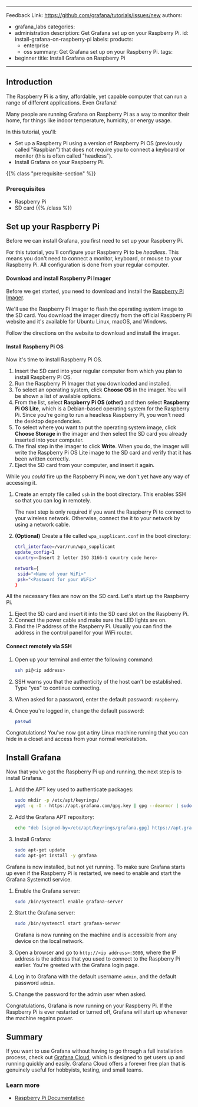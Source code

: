 -----

Feedback Link: https://github.com/grafana/tutorials/issues/new
authors:

- grafana\_labs
  categories:
- administration
  description: Get Grafana set up on your Raspberry Pi.
  id: install-grafana-on-raspberry-pi
  labels:
  products:
  - enterprise
  - oss
    summary: Get Grafana set up on your Raspberry Pi.
    tags:
- beginner
  title: Install Grafana on Raspberry Pi

-----

## Introduction

The Raspberry Pi is a tiny, affordable, yet capable computer that can run a range of different applications. Even Grafana\!

Many people are running Grafana on Raspberry Pi as a way to monitor their home, for things like indoor temperature, humidity, or energy usage.

In this tutorial, you'll:

- Set up a Raspberry Pi using a version of Raspberry Pi OS (previously called "Raspbian") that does not require you to connect a keyboard or monitor (this is often called "headless").
- Install Grafana on your Raspberry Pi.

{{% class "prerequisite-section" %}}

### Prerequisites

- Raspberry Pi
- SD card
  {{% /class %}}

## Set up your Raspberry Pi

Before we can install Grafana, you first need to set up your Raspberry Pi.

For this tutorial, you'll configure your Raspberry Pi to be *headless*. This means you don't need to connect a monitor, keyboard, or mouse to your Raspberry Pi. All configuration is done from your regular computer.

#### Download and install Raspberry Pi Imager

Before we get started, you need to download and install the [Raspberry Pi Imager](https://www.raspberrypi.org/software/).

We'll use the Raspberry Pi Imager to flash the operating system image to the SD card. You download the imager directly from the official Raspberry Pi website and it's available for Ubuntu Linux, macOS, and Windows.

Follow the directions on the website to download and install the imager.

#### Install Raspberry Pi OS

Now it's time to install Raspberry Pi OS.

1. Insert the SD card into your regular computer from which you plan to install Raspberry Pi OS.
2. Run the Raspberry Pi Imager that you downloaded and installed.
3. To select an operating system, click **Choose OS** in the imager. You will be shown a list of available options.
4. From the list, select **Raspberry Pi OS (other)** and then select **Raspberry Pi OS Lite**, which is a Debian-based operating system for the Raspberry Pi. Since you're going to run a headless Raspberry Pi, you won't need the desktop dependencies.
5. To select where you want to put the operating system image, click **Choose Storage** in the imager and then select the SD card you already inserted into your computer.
6. The final step in the imager to click **Write**. When you do, the imager will write the Raspberry Pi OS Lite image to the SD card and verify that it has been written correctly.
7. Eject the SD card from your computer, and insert it again.

While you *could* fire up the Raspberry Pi now, we don't yet have any way of accessing it.

1. Create an empty file called `ssh` in the boot directory. This enables SSH so that you can log in remotely.
   
   The next step is only required if you want the Raspberry Pi to connect to your wireless network. Otherwise, connect the it to your network by using a network cable.

2. **(Optional)** Create a file called `wpa_supplicant.conf` in the boot directory:
   
   ``` bash
   ctrl_interface=/var/run/wpa_supplicant
   update_config=1
   country=<Insert 2 letter ISO 3166-1 country code here>
   
   network={
    ssid="<Name of your WiFi>"
    psk="<Password for your WiFi>"
   }
   ```

All the necessary files are now on the SD card. Let's start up the Raspberry Pi.

1. Eject the SD card and insert it into the SD card slot on the Raspberry Pi.
2. Connect the power cable and make sure the LED lights are on.
3. Find the IP address of the Raspberry Pi. Usually you can find the address in the control panel for your WiFi router.

#### Connect remotely via SSH

1. Open up your terminal and enter the following command:
   
   ``` bash
   ssh pi@<ip address>
   ```

2. SSH warns you that the authenticity of the host can't be established. Type "yes" to continue connecting.

3. When asked for a password, enter the default password: `raspberry`.

4. Once you're logged in, change the default password:
   
   ``` bash
   passwd
   ```

Congratulations\! You've now got a tiny Linux machine running that you can hide in a closet and access from your normal workstation.

## Install Grafana

Now that you've got the Raspberry Pi up and running, the next step is to install Grafana.

1. Add the APT key used to authenticate packages:
   
   ``` bash
   sudo mkdir -p /etc/apt/keyrings/
   wget -q -O - https://apt.grafana.com/gpg.key | gpg --dearmor | sudo tee /etc/apt/keyrings/grafana.gpg > /dev/null
   ```

2. Add the Grafana APT repository:
   
   ``` bash
   echo "deb [signed-by=/etc/apt/keyrings/grafana.gpg] https://apt.grafana.com stable main" | sudo tee /etc/apt/sources.list.d/grafana.list
   ```

3. Install Grafana:
   
   ``` bash
   sudo apt-get update
   sudo apt-get install -y grafana
   ```

Grafana is now installed, but not yet running. To make sure Grafana starts up even if the Raspberry Pi is restarted, we need to enable and start the Grafana Systemctl service.

1. Enable the Grafana server:
   
   ``` bash
   sudo /bin/systemctl enable grafana-server
   ```

2. Start the Grafana server:
   
   ``` bash
   sudo /bin/systemctl start grafana-server
   ```
   
   Grafana is now running on the machine and is accessible from any device on the local network.

3. Open a browser and go to `http://<ip address>:3000`, where the IP address is the address that you used to connect to the Raspberry Pi earlier. You're greeted with the Grafana login page.

4. Log in to Grafana with the default username `admin`, and the default password `admin`.

5. Change the password for the admin user when asked.

Congratulations, Grafana is now running on your Raspberry Pi. If the Raspberry Pi is ever restarted or turned off, Grafana will start up whenever the machine regains power.

## Summary

If you want to use Grafana without having to go through a full installation process, check out [Grafana Cloud](/products/cloud/), which is designed to get users up and running quickly and easily. Grafana Cloud offers a forever free plan that is genuinely useful for hobbyists, testing, and small teams.

### Learn more

- [Raspberry Pi Documentation](https://www.raspberrypi.org/documentation/)
